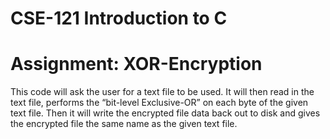 # CSE-121 Introduction to C
# Assignment: XOR-Encryption

This code will ask the user for a text file to be used. It will then read in the text file, performs the “bit-level Exclusive-OR” on each byte of the given text file.
Then it will write the encrypted file data back out to disk and gives the encrypted file the same name as the given text file.
